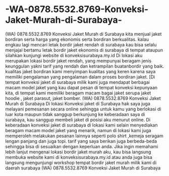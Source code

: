 # -WA-0878.5532.8769-Konveksi-Jaket-Murah-di-Surabaya-
(WA) 0878.5532.8769 Konveksi Jaket Murah di Surabaya  kita menjual jaket bordiran serta harga yang ekonomis serta bordiran berkualitas. kalau engkau lagi mencari letak bordir jaket rendah di surabaya kau bisa selalu menjajal bertamu letak bordir jaket ekonomis di surabaya di tempat ataupun silahkan kunjungi website di konveksisurabaya.my.id Di lokasi aku merupakan lokasi bordir jaket rendah, yang mempunyai beragam jenis keunggulan yakni tarif yang rendah dan ketrampilan buatanbordir yang baik.  kualitas jaket bordiran kami menyimpan kualitas yang keren karena saya memiliki pengalaman yang pengalaman dalam proses bordiran jaket. [Di tempat konveksi jaket di surabaya milik kami juga mendapat berbagai macam model jaket yang kau dapat pesan di tempat konveksi kepunyaan kita, di tempat kami memiliki beragam macam bagai jaket serupa jaket hoodie , jaket parasut, jaket bomber.  (WA) 0878.5532.8769 Konveksi Jaket Murah di Surabaya  Di lokasi Konveksi jaket di Surabaya hak saya juga melayani pemesanan secara online sehingga untuk kamu yang berlokasi di luar kota maupun tidak sanggup berkunjung ke keberadaan saya di surabaya, kau sanggup membeli jaket di posisi aku menurut online.  Di keberadaan konveksi jaket di surabaya di lokasi kami selain menyediakan beragam macam model jaket yang menarik, namun di lokasi kami juga memperoleh melakukan pesanan lainnya seperti polo shirt ,kemeja seragam lengan panjang dan juga topi. tarif yang saya berikan juga berbeda-beda sehingga bisa di sesuaikan dengan keperluan anda.  Jika ingin memahami lebih lanjut mengenai lokasi bordir jaket murah aku, kau bisa langsung membuka website kami di konveksisurabaya.my.id atau anda juga bisa langsung mengunjungi workshop tempat bordir jaket murah milik kami di daerah surabaya (WA) 0878.5532.8769 Konveksi Jaket Murah di Surabaya 
